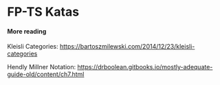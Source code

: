 # FP-TS Katas

#### More reading

Kleisli Categories: https://bartoszmilewski.com/2014/12/23/kleisli-categories

Hendly Millner Notation: https://drboolean.gitbooks.io/mostly-adequate-guide-old/content/ch7.html
